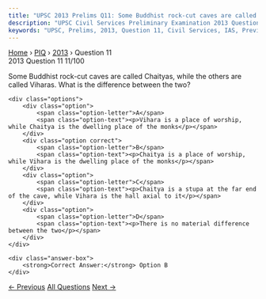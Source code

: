 ```yaml
---
title: "UPSC 2013 Prelims Q11: Some Buddhist rock-cut caves are called Chaityas, while the..."
description: "UPSC Civil Services Preliminary Examination 2013 Question 11 with options and answer"
keywords: "UPSC, Prelims, 2013, Question 11, Civil Services, IAS, Previous Year Questions"
---
```


<nav class="breadcrumb">
    <a href="../../">Home</a>
    <span>›</span>
    <a href="../">PIQ</a>
    <span>›</span>
    <a href="./">2013</a>
    <span>›</span>
    <span>Question 11</span>
</nav>

<div class="question-header">
    <div class="question-meta">
        <span class="year-badge">2013</span>
        <span class="question-number">Question 11</span>
        <span class="progress">11/100</span>
    </div>
    <div class="progress-bar">
        <div class="progress-fill" style="width: 11.0%"></div>
    </div>
</div>

<div class="question-content">
    <div class="question-text">
        <p>Some Buddhist rock-cut caves are called Chaityas, while the others are called Viharas. What is the difference between the two?</p>
    </div>
    
    <div class="options">
        <div class="option">
            <span class="option-letter">A</span>
            <span class="option-text"><p>Vihara is a place of worship, while Chaitya is the dwelling place of the monks</p></span>
        </div>
        <div class="option correct">
            <span class="option-letter">B</span>
            <span class="option-text"><p>Chaitya is a place of worship, while Vihara is the dwelling place of the monks</p></span>
        </div>
        <div class="option">
            <span class="option-letter">C</span>
            <span class="option-text"><p>Chaitya is a stupa at the far end of the cave, while Vihara is the hall axial to it</p></span>
        </div>
        <div class="option">
            <span class="option-letter">D</span>
            <span class="option-text"><p>There is no material difference between the two</p></span>
        </div>
    </div>

    <div class="answer-box">
        <strong>Correct Answer:</strong> Option B
    </div>
</div>

<div class="question-nav">
    <a href="../q010-in-which-of-the-following-states-is-lion-tailed-ma/" class="nav-btn prev">← Previous</a>
    <a href="../" class="nav-btn center">All Questions</a>
    <a href="../q012-which-of-the-following-describes-best-the-concept/" class="nav-btn next">Next →</a>
</div>
